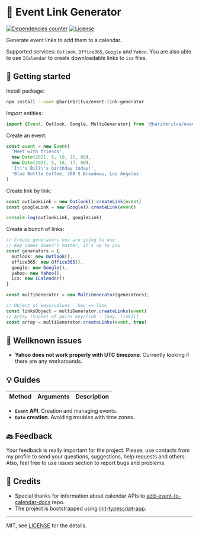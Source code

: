 # 📅 Event Link Generator

[![Dependencies counter](https://img.shields.io/badge/dependencies-0-brightgreen?style=flat-square)](https://github.com/barinbritva/event-link-generator/blob/master/package.json)
[![License](https://img.shields.io/npm/l/micromatch?style=flat-square)](https://github.com/barinbritva/event-link-generator/blob/master/LICENSE)

Generate event links to add them to a calendar.

Supported services: `Outlook`, `Office365`, `Google` and `Yahoo`. You are also able to use `ICalendar` to create downloadable links to `ics` files.

## 🚀 Getting started

Install package:
```bash
npm install --save @barinbritva/event-link-generator
```

Import entities:
```typescript
import {Event, Outlook, Google, MultiGenerator} from '@barinbritva/event-link-generator'
```

Create an event:
```typescript
const event = new Event(
  'Meet with friends',
  new Date(2021, 5, 18, 15, 00),
  new Date(2021, 5, 18, 17, 00),
  'It\'s Bill\'s birthday today!',
  'Blue Bottle Coffee, 300 S Broadway, Los Angeles'
)
```

Create link by link:
```typescript
const outlookLink = new Outlook().createLink(event)
const googleLink = new Google().createLink(event)

console.log(outlookLink, googleLink)
```

Create a bunch of links:
```typescript
// Create generators you are going to use
// Key names doesn't matter, it's up to you
const generators = {
  outlook: new Outlook(),
  office365: new Office365(),
  google: new Google(),
  yahoo: new Yahoo(),
  ics: new ICalendar()
}

const multiGenerator = new MultiGenerator(generators);

// Object of keys/values - key => link
const linksObject = multiGenerator.createLinks(event)
// Array (tuple) of pairs key/link - [key, link][]
const array = multiGenerator.createLinks(event, true)
```

## 🐛 Wellknown issues

* __Yahoo does not work properly with UTC timezone__. Currently looking if there are any workarounds.

## 💡 Guides

|Method|Arguments|Description|
|------|---------|-----------|


* __`Event` API__. Creation and managing events.
* __`Date` creation__. Avoiding troubles with time zones.

## 🔙 Feedback
Your feedback is really important for the project. Please, use contacts from my profile to send your questions, suggestions, help requests and others. Also, feel free to use issues section to report bugs and problems.

## 🌟 Credits

* Special thanks for information about calendar APIs to [add-event-to-calendar-docs](https://github.com/InteractionDesignFoundation/add-event-to-calendar-docs) repo.
* The project is bootstrapped using [init-typescript-app](https://github.com/barinbritva/init-typescript-app).

---

MIT, see [LICENSE](https://github.com/barinbritva/event-link-generator/blob/master/LICENSE) for the details.
